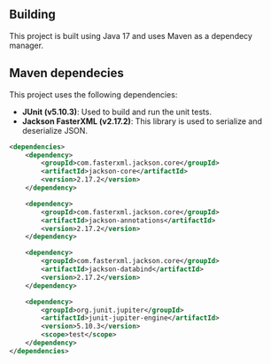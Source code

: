 ## Building

This project is built using Java 17 and uses Maven as a dependecy manager.

## Maven dependecies

This project uses the following dependencies:
- **JUnit (v5.10.3)**: Used to build and run the unit tests.
- **Jackson FasterXML (v2.17.2)**: This library is used to serialize and deserialize JSON.

```xml
<dependencies>
    <dependency>
        <groupId>com.fasterxml.jackson.core</groupId>
        <artifactId>jackson-core</artifactId>
        <version>2.17.2</version>
    </dependency>

    <dependency>
        <groupId>com.fasterxml.jackson.core</groupId>
        <artifactId>jackson-annotations</artifactId>
        <version>2.17.2</version>
    </dependency>

    <dependency>
        <groupId>com.fasterxml.jackson.core</groupId>
        <artifactId>jackson-databind</artifactId>
        <version>2.17.2</version>
    </dependency>

    <dependency>
        <groupId>org.junit.jupiter</groupId>
        <artifactId>junit-jupiter-engine</artifactId>
        <version>5.10.3</version>
        <scope>test</scope>
    </dependency>
</dependencies>
```


